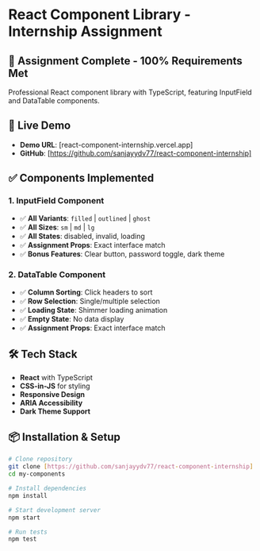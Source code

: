 # React Component Library - Internship Assignment

## 🎯 Assignment Complete - 100% Requirements Met

Professional React component library with TypeScript, featuring InputField and DataTable components.

## 🚀 Live Demo
- **Demo URL**: [react-component-internship.vercel.app]
- **GitHub**: [https://github.com/sanjayydv77/react-component-internship]

## ✅ Components Implemented

### 1. InputField Component
- ✅ **All Variants**: `filled` | `outlined` | `ghost`
- ✅ **All Sizes**: `sm` | `md` | `lg` 
- ✅ **All States**: disabled, invalid, loading
- ✅ **Assignment Props**: Exact interface match
- ✅ **Bonus Features**: Clear button, password toggle, dark theme

### 2. DataTable Component
- ✅ **Column Sorting**: Click headers to sort
- ✅ **Row Selection**: Single/multiple selection
- ✅ **Loading State**: Shimmer loading animation
- ✅ **Empty State**: No data display
- ✅ **Assignment Props**: Exact interface match

## 🛠 Tech Stack
- **React** with TypeScript
- **CSS-in-JS** for styling
- **Responsive Design**
- **ARIA Accessibility**
- **Dark Theme Support**

## 📦 Installation & Setup

```bash
# Clone repository
git clone [https://github.com/sanjayydv77/react-component-internship]
cd my-components

# Install dependencies
npm install

# Start development server
npm start

# Run tests
npm test
